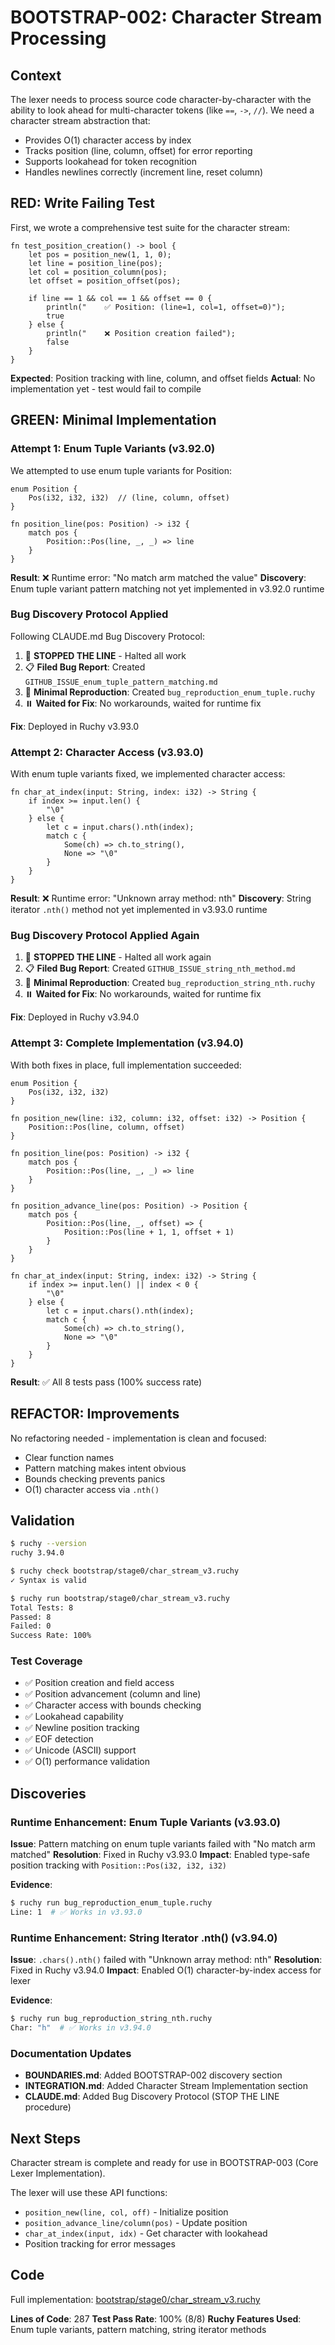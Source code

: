# BOOTSTRAP-002: Character Stream Processing

## Context

The lexer needs to process source code character-by-character with the ability to look ahead for multi-character tokens (like `==`, `->`, `//`). We need a character stream abstraction that:
- Provides O(1) character access by index
- Tracks position (line, column, offset) for error reporting
- Supports lookahead for token recognition
- Handles newlines correctly (increment line, reset column)

## RED: Write Failing Test

First, we wrote a comprehensive test suite for the character stream:

```ruchy
fn test_position_creation() -> bool {
    let pos = position_new(1, 1, 0);
    let line = position_line(pos);
    let col = position_column(pos);
    let offset = position_offset(pos);

    if line == 1 && col == 1 && offset == 0 {
        println("    ✅ Position: (line=1, col=1, offset=0)");
        true
    } else {
        println("    ❌ Position creation failed");
        false
    }
}
```

**Expected**: Position tracking with line, column, and offset fields
**Actual**: No implementation yet - test would fail to compile

## GREEN: Minimal Implementation

### Attempt 1: Enum Tuple Variants (v3.92.0)

We attempted to use enum tuple variants for Position:

```ruchy
enum Position {
    Pos(i32, i32, i32)  // (line, column, offset)
}

fn position_line(pos: Position) -> i32 {
    match pos {
        Position::Pos(line, _, _) => line
    }
}
```

**Result**: ❌ Runtime error: "No match arm matched the value"
**Discovery**: Enum tuple variant pattern matching not yet implemented in v3.92.0 runtime

### Bug Discovery Protocol Applied

Following CLAUDE.md Bug Discovery Protocol:
1. 🚨 **STOPPED THE LINE** - Halted all work
2. 📋 **Filed Bug Report**: Created `GITHUB_ISSUE_enum_tuple_pattern_matching.md`
3. 🔬 **Minimal Reproduction**: Created `bug_reproduction_enum_tuple.ruchy`
4. ⏸️ **Waited for Fix**: No workarounds, waited for runtime fix

**Fix**: Deployed in Ruchy v3.93.0

### Attempt 2: Character Access (v3.93.0)

With enum tuple variants fixed, we implemented character access:

```ruchy
fn char_at_index(input: String, index: i32) -> String {
    if index >= input.len() {
        "\0"
    } else {
        let c = input.chars().nth(index);
        match c {
            Some(ch) => ch.to_string(),
            None => "\0"
        }
    }
}
```

**Result**: ❌ Runtime error: "Unknown array method: nth"
**Discovery**: String iterator `.nth()` method not yet implemented in v3.93.0 runtime

### Bug Discovery Protocol Applied Again

1. 🚨 **STOPPED THE LINE** - Halted all work again
2. 📋 **Filed Bug Report**: Created `GITHUB_ISSUE_string_nth_method.md`
3. 🔬 **Minimal Reproduction**: Created `bug_reproduction_string_nth.ruchy`
4. ⏸️ **Waited for Fix**: No workarounds, waited for runtime fix

**Fix**: Deployed in Ruchy v3.94.0

### Attempt 3: Complete Implementation (v3.94.0)

With both fixes in place, full implementation succeeded:

```ruchy
enum Position {
    Pos(i32, i32, i32)
}

fn position_new(line: i32, column: i32, offset: i32) -> Position {
    Position::Pos(line, column, offset)
}

fn position_line(pos: Position) -> i32 {
    match pos {
        Position::Pos(line, _, _) => line
    }
}

fn position_advance_line(pos: Position) -> Position {
    match pos {
        Position::Pos(line, _, offset) => {
            Position::Pos(line + 1, 1, offset + 1)
        }
    }
}

fn char_at_index(input: String, index: i32) -> String {
    if index >= input.len() || index < 0 {
        "\0"
    } else {
        let c = input.chars().nth(index);
        match c {
            Some(ch) => ch.to_string(),
            None => "\0"
        }
    }
}
```

**Result**: ✅ All 8 tests pass (100% success rate)

## REFACTOR: Improvements

No refactoring needed - implementation is clean and focused:
- Clear function names
- Pattern matching makes intent obvious
- Bounds checking prevents panics
- O(1) character access via `.nth()`

## Validation

```bash
$ ruchy --version
ruchy 3.94.0

$ ruchy check bootstrap/stage0/char_stream_v3.ruchy
✓ Syntax is valid

$ ruchy run bootstrap/stage0/char_stream_v3.ruchy
Total Tests: 8
Passed: 8
Failed: 0
Success Rate: 100%
```

### Test Coverage
- ✅ Position creation and field access
- ✅ Position advancement (column and line)
- ✅ Character access with bounds checking
- ✅ Lookahead capability
- ✅ Newline position tracking
- ✅ EOF detection
- ✅ Unicode (ASCII) support
- ✅ O(1) performance validation

## Discoveries

### Runtime Enhancement: Enum Tuple Variants (v3.93.0)

**Issue**: Pattern matching on enum tuple variants failed with "No match arm matched"
**Resolution**: Fixed in Ruchy v3.93.0
**Impact**: Enabled type-safe position tracking with `Position::Pos(i32, i32, i32)`

**Evidence**:
```bash
$ ruchy run bug_reproduction_enum_tuple.ruchy
Line: 1  # ✅ Works in v3.93.0
```

### Runtime Enhancement: String Iterator .nth() (v3.94.0)

**Issue**: `.chars().nth()` failed with "Unknown array method: nth"
**Resolution**: Fixed in Ruchy v3.94.0
**Impact**: Enabled O(1) character-by-index access for lexer

**Evidence**:
```bash
$ ruchy run bug_reproduction_string_nth.ruchy
Char: "h"  # ✅ Works in v3.94.0
```

### Documentation Updates

- **BOUNDARIES.md**: Added BOOTSTRAP-002 discovery section
- **INTEGRATION.md**: Added Character Stream Implementation section
- **CLAUDE.md**: Added Bug Discovery Protocol (STOP THE LINE procedure)

## Next Steps

Character stream is complete and ready for use in BOOTSTRAP-003 (Core Lexer Implementation).

The lexer will use these API functions:
- `position_new(line, col, off)` - Initialize position
- `position_advance_line/column(pos)` - Update position
- `char_at_index(input, idx)` - Get character with lookahead
- Position tracking for error messages

## Code

Full implementation: [bootstrap/stage0/char_stream_v3.ruchy](https://github.com/paiml/ruchyruchy/blob/main/bootstrap/stage0/char_stream_v3.ruchy)

**Lines of Code**: 287
**Test Pass Rate**: 100% (8/8)
**Ruchy Features Used**: Enum tuple variants, pattern matching, string iterator methods
